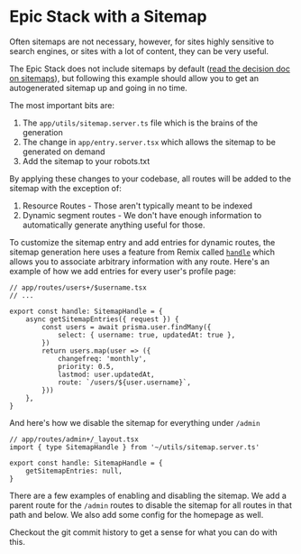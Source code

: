 # Epic Stack with a Sitemap

Often sitemaps are not necessary, however, for sites highly sensitive to search
engines, or sites with a lot of content, they can be very useful.

The Epic Stack does not include sitemaps by default
([read the decision doc on sitemaps](https://github.com/epicweb-dev/epic-stack/blob/main/docs/decisions/011-sitemaps.md)),
but following this example should allow you to get an autogenerated sitemap up
and going in no time.

The most important bits are:

1. The `app/utils/sitemap.server.ts` file which is the brains of the generation
2. The change in `app/entry.server.tsx` which allows the sitemap to be generated
   on demand
3. Add the sitemap to your robots.txt

By applying these changes to your codebase, all routes will be added to the
sitemap with the exception of:

1. Resource Routes - Those aren't typically meant to be indexed
2. Dynamic segment routes - We don't have enough information to automatically
   generate anything useful for those.

To customize the sitemap entry and add entries for dynamic routes, the sitemap
generation here uses a feature from Remix called
[`handle`](https://remix.run/docs/en/1.16.1/route/handle) which allows you to
associate arbitrary information with any route. Here's an example of how we add
entries for every user's profile page:

```tsx
// app/routes/users+/$username.tsx
// ...

export const handle: SitemapHandle = {
	async getSitemapEntries({ request }) {
		const users = await prisma.user.findMany({
			select: { username: true, updatedAt: true },
		})
		return users.map(user => ({
			changefreq: 'monthly',
			priority: 0.5,
			lastmod: user.updatedAt,
			route: `/users/${user.username}`,
		}))
	},
}
```

And here's how we disable the sitemap for everything under `/admin`

```tsx
// app/routes/admin+/_layout.tsx
import { type SitemapHandle } from '~/utils/sitemap.server.ts'

export const handle: SitemapHandle = {
	getSitemapEntries: null,
}
```

There are a few examples of enabling and disabling the sitemap. We add a parent
route for the `/admin` routes to disable the sitemap for all routes in that path
and below. We also add some config for the homepage as well.

Checkout the git commit history to get a sense for what you can do with this.
